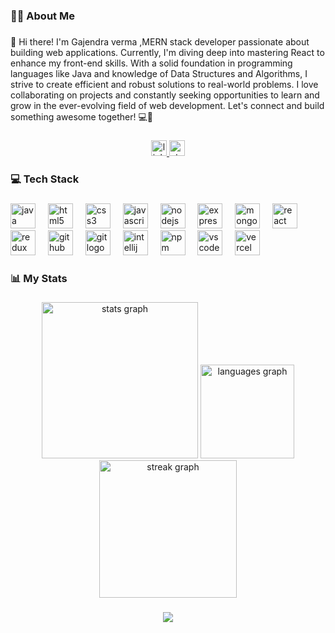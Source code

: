 <h3 align="left">👩‍💻  About Me</h3>

###

<p align="left">👋 Hi there! I'm Gajendra verma ,MERN stack developer passionate about building web applications. Currently, I'm diving deep into mastering React to enhance my front-end skills. With a solid foundation in programming languages like Java and knowledge of Data Structures and Algorithms, I strive to create efficient and robust solutions to real-world problems. I love collaborating on projects and constantly seeking opportunities to learn and grow in the ever-evolving field of web development. Let's connect and build something awesome together! 💻🚀</p>

###

<div align="center">
  <a href="https://www.linkedin.com/in/gajendra-verma-24782a224/" target="_blank">
    <img src="https://img.shields.io/static/v1?message=LinkedIn&logo=linkedin&label=&color=0077B5&logoColor=white&labelColor=&style=for-the-badge" height="25" alt="linkedin logo"  />
  </a>
  <a href="https://leetcode.com/u/Gajendra_Verma_16/" target="_blank">
    <img src="https://img.shields.io/static/v1?message=Leetcode&logo=stackoverflow&label=&color=FE7A16&logoColor=&labelColor=&style=for-the-badge" height="25" alt="stackoverflow logo"  />
  </a>
</div>

###

<h3 align="left">💻 Tech Stack</h3>

###

<div align="left">
  <img src="https://cdn.jsdelivr.net/gh/devicons/devicon/icons/java/java-original.svg" height="40" alt="java logo"  />
  <img width="12" />
  <img src="https://cdn.jsdelivr.net/gh/devicons/devicon/icons/html5/html5-original.svg" height="40" alt="html5 logo"  />
  <img width="12" />
  <img src="https://cdn.jsdelivr.net/gh/devicons/devicon/icons/css3/css3-original.svg" height="40" alt="css3 logo"  />
  <img width="12" />
  <img src="https://cdn.jsdelivr.net/gh/devicons/devicon/icons/javascript/javascript-original.svg" height="40" alt="javascript logo"  />
  <img width="12" />
  <img src="https://cdn.jsdelivr.net/gh/devicons/devicon/icons/nodejs/nodejs-original.svg" height="40" alt="nodejs logo"  />
  <img width="12" />
  <img src="https://cdn.jsdelivr.net/gh/devicons/devicon/icons/express/express-original.svg" height="40" alt="express logo"  />
  <img width="12" />
  <img src="https://cdn.jsdelivr.net/gh/devicons/devicon/icons/mongodb/mongodb-original.svg" height="40" alt="mongodb logo"  />
  <img width="12" />
  <img src="https://cdn.jsdelivr.net/gh/devicons/devicon/icons/react/react-original.svg" height="40" alt="react logo"  />
  <img width="12" />
  <img src="https://cdn.jsdelivr.net/gh/devicons/devicon/icons/redux/redux-original.svg" height="40" alt="redux logo"  />
  <img width="12" />
  <img src="https://cdn.jsdelivr.net/gh/devicons/devicon/icons/github/github-original.svg" height="40" alt="github logo"  />
  <img width="12" />
  <img src="https://cdn.jsdelivr.net/gh/devicons/devicon/icons/git/git-original.svg" height="40" alt="git logo"  />
  <img width="12" />
  <img src="https://cdn.jsdelivr.net/gh/devicons/devicon/icons/intellij/intellij-original.svg" height="40" alt="intellij logo"  />
  <img width="12" />
  <img src="https://cdn.jsdelivr.net/gh/devicons/devicon/icons/npm/npm-original-wordmark.svg" height="40" alt="npm logo"  />
  <img width="12" />
  <img src="https://cdn.jsdelivr.net/gh/devicons/devicon/icons/vscode/vscode-original.svg" height="40" alt="vscode logo"  />
  <img width="12" />
  <img src="https://cdn.simpleicons.org/vercel/000000" height="40" alt="vercel logo"  />
</div>

###

<h3 align="left">📊 My Stats</h3>

###

<div align="center">
  <img src="https://github-readme-stats.vercel.app/api?username=Gajendraverma16&hide_title=false&hide_rank=false&show_icons=true&include_all_commits=true&count_private=true&disable_animations=false&theme=dracula&locale=en&hide_border=false&order=1" height="250" alt="stats graph"  />
  <img src="https://github-readme-stats.vercel.app/api/top-langs?username=Gajendraverma16&locale=en&hide_title=false&layout=compact&card_width=320&langs_count=5&theme=dracula&hide_border=false&order=2" height="150" alt="languages graph"  />
  <img src="https://streak-stats.demolab.com?user=Gajendraverma16&locale=en&mode=daily&theme=dark&hide_border=false&border_radius=5&order=3" height="220" alt="streak graph"  />
</div>

###

<div align="center">
  <img src="https://visitor-badge.laobi.icu/badge?page_id=Gajendraverma16.Gajendraverma16&"  />
</div>

###
